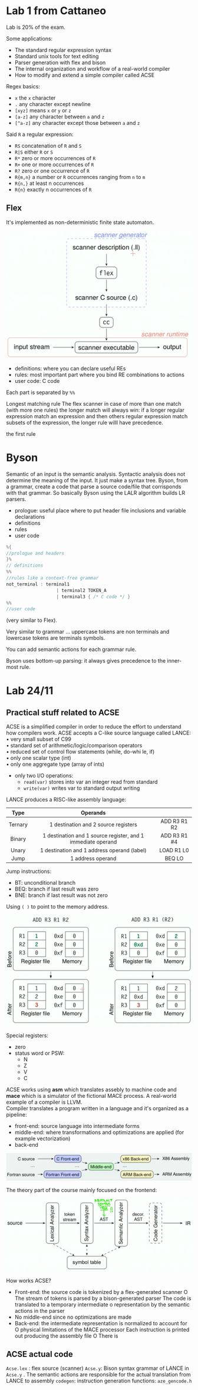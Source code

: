 # Lab 1 from Cattaneo

Lab is 20% of the exam. 

Some applications: 
- The standard regular expression syntax 
- Standard unix tools for text editing 
- Parser generation with flex and bison 
- The internal organization and workflow of a real-world compiler 
- How to modify and extend a simple compiler called ACSE

Regex basics:
- ```x``` the ```x``` character 
- ```.``` any character except newline
- ```[xyz]``` means ```x``` or ```y``` or ```z``` 
- ```[a-z]``` any character between ```a``` and ```z``` 
- ```[^a-z]``` any character except those between ```a``` and ```z```

Said ```R``` a regular expression:
- ```RS``` concatenation of ```R``` and ```S```
- ```R|S``` either ```R``` or ```S``` 
- ```R*``` zero or more occurrences of ```R```
- ```R+``` one or more occurrences of ```R``` 
- ```R?``` zero or one occurrence of ```R ```
- ```R{m,n}``` a number or ```R``` occurrences ranging from ```n``` to ```m ```
- ```R{n,}``` at least n occurrences 
- ```R{n}``` exactly n occurrences of ```R```

## Flex 

It's implemented as non-deterministic finite state automaton. 

![](images/4741ab5c6ef0e10af277ee29b77d8f62.png)

- definitions: where you can declare useful REs
- rules: most important part where you bind RE combinations to actions 
- user code: C code

Each part is separated by ```%%```  


Longest matching rule 
The flex scanner in case of more than one match (with more one rules) the longer match will always win: if a longer regular expression match an expression and then others regular expression match subsets of the expression, the longer rule willl have precedence. 

the first rule 


# Byson

Semantic of an input is the semantic analysis. 
Syntactic analysis does not determine the meaning of the input. It just make a syntax tree.
Byson, from a grammar, create a code that parse a source code/file that corrisponds with that grammar. So basically Byson using the LALR algorithm builds LR parsers. 

- prologue: useful place where to put header file inclusions and variable declarations
- definitions
- rules 
- user code 
````C
%{
//prologue and headers 
}%
// definitions
%%
//rules like a context-free grammar 
not_terminal : terminal1 
				   | terminal2 TOKEN_A  
				   | terminal3 { /* C code */ }
%%
//user code
````


(very similar to Flex). 

Very similar to grammar ... uppercase tokens are non terminals and lowercase tokens are terminals symbols. 

You can add semantic actions for each grammar rule. 

Byson uses bottom-up parsing: it always gives precedence to the inner-most rule. 



# Lab 24/11 

## Practical stuff related to ACSE

ACSE is a simplified compiler in order to reduce the effort to understand how compilers work. ACSE accepts a C-like source language called LANCE:   
• very small subset of C99   
• standard set of arithmetic/logic/comparison operators   
• reduced set of control flow statements (while, do-whi le, if)   
• only one scalar type (int)   
• only one aggregate type (array of ints)   
- only two I/O operations:   
	- `read(var)` stores into var an integer read from standard   
	- `write(var)` writes var to standard output writing


LANCE produces a RISC-like assembly language: 

|Type  | Operands  | | 
|:--:|:---:|:--:|
| Ternary  | 1 destination and 2 source registers   | ADD R3 R1 R2  |
| Binary   | 1 destination and 1 source register, and 1 immediate operand  | ADD R3 R1 #4| 
| Unary   |1 destination and 1 address operand (label) |  LOAD R1 L0   |
| Jump   |1 address operand   |BEQ LO|

Jump instructions:
- BT: unconditional branch
- BEQ: branch if last result was zero 
- BNE: branch if last result was not zero

Using `( )` to point to the memory address. 

![](Pasted%20image%2020221227164252.png)

Special registers:

- zero 
- status word or PSW:
	- N
	- Z
	- V
	- C



ACSE works using **asm** which translates assebly to machine code and **mace** which is a simulator of the fictional MACE process. A real-world example of a compiler is LLVM.   
Compiler translates a program written in a language and it's organized as a pipeline: 

- front-end: source language into intermediate forms
- middle-end: where transformations and optimizations are applied (for example vectorization)
- back-end

![](4f79b1f91304fb5f4fece5d0077cf069.png)

The theory part of the course mainly focused on the frontend: 

![](96af7004edbe420cf8c31fb1fdd552b7.png)


How works ACSE? 

- Front-end: the source code is tokenized by a flex-generated scanner O The stream of tokens is parsed by a bison-generated parser The code is translated to a temporary intermediate o representation by the semantic actions in the parser 
- No middle-end since no optimizations are made
- Back-end: the intermediate representation is normalized to account for O physical limitations of the MACE processor Each instruction is printed out producing the assembly file O There is 


## ACSE actual code 

`Acse.lex` : flex source (scanner)
`Acse.y`: Bison syntax grammar of LANCE in `Acse.y` . The semantic actions are responsible for the actual translation from LANCE to assembly
`codegen`: instruction generation functions: `aze_gencode.h`
